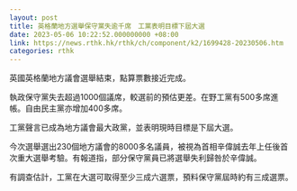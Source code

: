 ```yaml
---
layout: post
title: 英格蘭地方選舉保守黨失逾千席　工黨表明目標下屆大選
date: 2023-05-06 10:22:52.000000000 +08:00
link: https://news.rthk.hk/rthk/ch/component/k2/1699428-20230506.htm
categories: rthk
---
```


英國英格蘭地方議會選舉結束，點算票數接近完成。

執政保守黨失去超過1000個議席，較選前的預估更差。在野工黨有500多席進帳。自由民主黨亦增加400多席。

工黨聲言已成為地方議會最大政黨，並表明現時目標是下屆大選。

今次選舉選出230個地方議會的8000多名議員，被視為首相辛偉誠去年上任後首次重大選舉考驗。有報道指，部分保守黨員已將選舉失利歸咎於辛偉誠。

有調查估計，工黨在大選可取得至少三成六選票，預料保守黨屆時約有三成選票。
